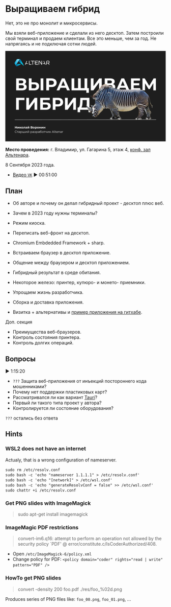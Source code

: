 # Выращиваем гибрид

Нет, это не про монолит и микросервисы.

Мы взяли веб-приложение и сделали из него десктоп. Затем построили свой терминал и продаем клиентам. Все это меньше, чем за год. Не напрягаясь и не подключая сотни людей.

![Title Slide](slides/00.png)

__Место проведения:__ г. Владимир, ул. Гагарина 5, этаж 4, [конф. зал Альтенара](https://yandex.ru/maps/-/CDQlNY~U).

8 Сентября 2023 года.

- [Видео `VK`](https://vk.com/video-178974757_456239042) ▶ 00:51:00

## План

- Об авторе и почему он делал гибридный проект - десктоп плюс веб.

- Зачем в 2023 году нужны терминалы?
- Режим киоска.
- Переписать веб-фронт на десктоп.
- Chromium Embdedded Framework + sharp.
- Встраиваем браузер в десктоп приложение.
- Общение между браузером и десктоп приложением.
- Гибридный результат в среде обитания.
- Некоторое железо: принтер, купюро- и монето- приемники.
- Упрощаем жизнь разработчика.
- Сборка и доставка приложения.

- Визитка + альтернативы и [пример приложения на гитхабе](https://github.com/nikvoronin/GenericBrowser).

Доп. секция

- Преимущества веб-браузеров.
- Контроль состояния принтера.
- Контроль долгих операций.

## Вопросы

▶ 1:15:20

- `???` Защита веб-приложения от инъекций постороннего кода мошенниками?
- Почему нет поддержки пластиковых карт?
- Рассматривался ли как вариант [Tauri](https://tauri.app/)?
- Первый ли такого типа проект у автора?
- Контролируется ли состояние оборудования?

`???` остались без ответа

## Hints

### WSL2 does not have an internet

Actualy, that is a wrong configuration of nameserver.

```shell
sudo rm /etc/resolv.conf
sudo bash -c 'echo "nameserver 1.1.1.1" > /etc/resolv.conf'
sudo bash -c 'echo "[network]" > /etc/wsl.conf'
sudo bash -c 'echo "generateResolvConf = false" >> /etc/wsl.conf'
sudo chattr +i /etc/resolv.conf
```

### Get PNG slides with ImageMagick

> sudo apt-get install imagemagick

### ImageMagic PDF restrictions

> convert-im6.q16: attempt to perform an operation not allowed by the security policy `PDF' @ error/constitute.c/IsCoderAuthorized/408.

- Open `/etc/ImageMagick-6/policy.xml`
- Change policy for PDF: `<policy domain="coder" rights="read | write" pattern="PDF" />`

### HowTo get PNG slides

> convert -density 200 foo.pdf ./res/foo_%02d.png

Produces series of PNG files like: `foo_00.png`, `foo_01.png`, ...
